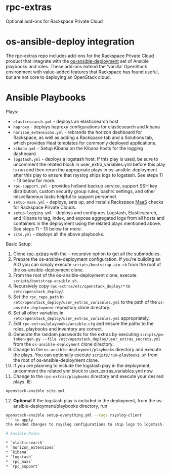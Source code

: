 # rpc-extras
Optional add-ons for Rackspace Private Cloud

# os-ansible-deploy integration

The rpc-extras repo includes add-ons for the Rackspace Private Cloud product
that integrate with the 
[os-ansible-deployment](https://github.com/stackforge/os-ansible-deployment)
set of Ansible playbooks and roles.
These add-ons extend the 'vanilla' OpenStack environment with value-added
features that Rackspace has found useful, but are not core to deploying an
OpenStack cloud.

# Ansible Playbooks

Plays:

* `elasticsearch.yml` - deploys an elasticsearch host
* `haproxy` - deploys haproxy configurations for elasticsearch and kibana
* `horizon_extensions.yml` - rebrands the horizon dashboard for Rackspace,
as well as adding a Rackspace tab and a Solutions tab, which provides
Heat templates for commonly deployed applications.
* `kibana.yml` - Setup Kibana on the Kibana hosts for the logging dashboard.
* `logstash.yml` - deploys a logstash host. If this play is used, be sure to 
uncomment the related block in user_extra_variables.yml before this play is 
run and then rerun the appropriate plays in os-ansible-deployment after this 
play to ensure that rsyslog ships logs to logstash. See steps 11 - 13 below 
for more.
* `rpc-support.yml` - provides holland backup service, support SSH key
distribution, custom security group rules, bashrc settings, and other
miscellaneous tasks helpful to support personnel.
* `setup-maas.yml` - deploys, sets up, and installs Rackspace
[MaaS](http://www.rackspace.com/cloud/monitoring) checks
for Rackspace Private Clouds.
* `setup-logging.yml` - deploys and configures Logstash, Elasticsearch, and 
Kibana to tag, index, and expose aggregated logs from all hosts and containers
in the deployment using the related plays mentioned above. See steps 11 - 13 
below for more.
* `site.yml` - deploys all the above playbooks.

Basic Setup:

1. Clone [rpc-extras](https://github.com/rcbops/rpc-extras) with the
--recursive option to get all the submodules.
2. Prepare the os-ansible-deployment configuration. If you're building an AIO
you can simply execute `scripts/bootstrap-aio.sh` from the root of the
os-ansible-deployment clone.
3. From the root of the os-ansible-deployment clone, execute
`scripts/bootstrap-ansible.sh`.
4. Recursively copy `rpc-extras/etc/openstack_deploy/*` to
`/etc/openstack_deploy/`.
5. Set the `rpc_repo_path` in
`/etc/openstack_deploy/user_extras_variables.yml` to the path of the
`os-ansible-deployment` repository clone directory.
6. Set all other variables in
`/etc/openstack_deploy/user_extras_variables.yml` appropriately.
7. Edit `rpc-extras/playbooks/ansible.cfg` and ensure the paths to the roles, 
playbooks and inventory are correct.
8. Generate the random passwords for the extras by executing
`scripts/pw-token-gen.py --file
/etc/openstack_deploy/user_extras_secrets.yml` from the
`os-ansible-deployment` clone directory.
9. Change to the `os-ansible-deployment/playbooks` directory and execute the
plays. You can optionally execute `scripts/run-playbooks.sh` from the root of
os-ansible-deployment clone.
10. If you are planning to include the logstash play in the deployment, 
uncomment the related yml block in user_extras_variables.yml now. 
11. Change to the `rpc-extras/playbooks` directory and execute your
desired plays.  IE: 
```bash
openstack-ansible site.yml
```

12. __Optional__ If the logstash play is included in the deployment, from the
os-ansible-deployment/playbooks directory, run 
```bash
openstack-ansible setup-everything.yml --tags rsyslog-client
``` to apply 
the needed changes to rsyslog configurations to ship logs to logstash. 

# Ansible Roles

* `elasticsearch`
* `horizon_extensions`
* `kibana`
* `logstash`
* `rpc_maas`
* `rpc_support`

